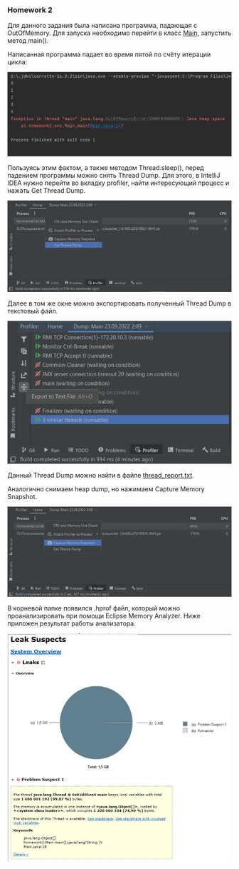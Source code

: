 ### Homework 2

Для данного задания была написана программа, падающая с OutOfMemory.
Для запуска необходимо перейти в класс [Main](src/Main.java), запустить метод main(). 

Написанная программа падает во время пятой по счёту итерации цикла:

![](resources/logs.png)

Пользуясь этим фактом, а также методом Thread.sleep(), перед падением программы можно снять Thread Dump.
Для этого, в IntelliJ IDEA нужно перейти во вкладку profiler, найти интересующий процесс и нажать Get Thread Dump.

![](resources/getthreaddump.png)

Далее в том же окне можно экспортировать полученный Thread Dump в текстовый файл.

![](resources/exporttotext.png)

Данный Thread Dump можно найти в файле [thread_report.txt](resources/threads_report.txt).

Аналогично снимаем heap dump, но нажимаем Capture Memory Snapshot.

![](resources/capturememory.png)

В корневой папке появился .hprof файл, который можно проанализировать при помощи Eclipse Memory Analyzer. Ниже приложен результат работы анализатора.

![](resources/heapdump.png)